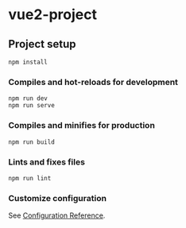 # vue2-project

## Project setup

```
npm install
```

### Compiles and hot-reloads for development

```
npm run dev
npm run serve
```

### Compiles and minifies for production

```
npm run build
```

### Lints and fixes files

```
npm run lint
```

### Customize configuration

See [Configuration Reference](https://cli.vuejs.org/config/).
